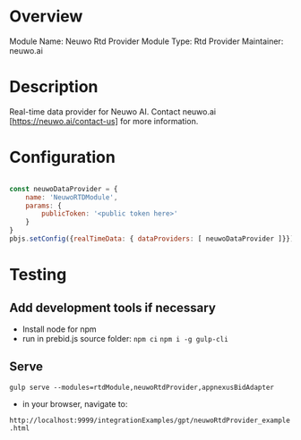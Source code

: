 # Overview

Module Name: Neuwo Rtd Provider
Module Type: Rtd Provider
Maintainer: neuwo.ai

# Description

Real-time data provider for Neuwo AI. Contact neuwo.ai [https://neuwo.ai/contact-us] for more information.

# Configuration

```javascript

const neuwoDataProvider = {
    name: 'NeuwoRTDModule',
    params: {
        publicToken: '<public token here>'
    }
}
pbjs.setConfig({realTimeData: { dataProviders: [ neuwoDataProvider ]}})

```

# Testing

## Add development tools if necessary

- Install node for npm
- run in prebid.js source folder:
`npm ci`
`npm i -g gulp-cli`

## Serve

`gulp serve --modules=rtdModule,neuwoRtdProvider,appnexusBidAdapter`

- in your browser, navigate to:

`http://localhost:9999/integrationExamples/gpt/neuwoRtdProvider_example.html`

